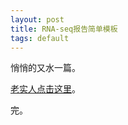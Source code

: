 ```yaml
---
layout: post
title: RNA-seq报告简单模板
tags: default
---
```

悄悄的又水一篇。

[老实人点击这里](https://github.com/pzweuj/pzweuj.github.io/blob/master/downloads/RNA-seq.pdf)。

完。

[-_-]:喜欢前景